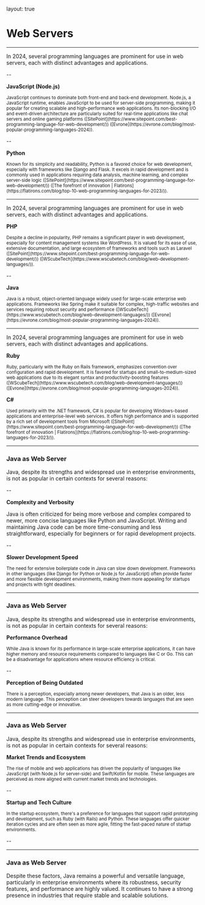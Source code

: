 layout: true

# Web Servers

---


In 2024, several programming languages are prominent for use in web servers, each with distinct advantages and applications.

--

**JavaScript (Node.js)**

<small>
JavaScript continues to dominate both front-end and back-end development. Node.js, a JavaScript runtime, enables JavaScript to be used for server-side programming, making it popular for creating scalable and high-performance web applications. Its non-blocking I/O and event-driven architecture are particularly suited for real-time applications like chat servers and online gaming platforms​ ([SitePoint](https://www.sitepoint.com/best-programming-language-for-web-development/))​​ ([Evrone](https://evrone.com/blog/most-popular-programming-languages-2024))​.
</small>

--

**Python**

<small>
Known for its simplicity and readability, Python is a favored choice for web development, especially with frameworks like Django and Flask. It excels in rapid development and is commonly used in applications requiring data analysis, machine learning, and complex server-side logic​ ([SitePoint](https://www.sitepoint.com/best-programming-language-for-web-development/))​​ ([The forefront of innovation | Flatirons](https://flatirons.com/blog/top-10-web-programming-languages-for-2023/))​.
</small>

---

In 2024, several programming languages are prominent for use in web servers, each with distinct advantages and applications.

**PHP**

<small>
Despite a decline in popularity, PHP remains a significant player in web development, especially for content management systems like WordPress. It is valued for its ease of use, extensive documentation, and large ecosystem of frameworks and tools such as Laravel​ ([SitePoint](https://www.sitepoint.com/best-programming-language-for-web-development/))​​ ([WScubeTech](https://www.wscubetech.com/blog/web-development-languages/))​.
</small>

--

**Java**

<small>
Java is a robust, object-oriented language widely used for large-scale enterprise web applications. Frameworks like Spring make it suitable for complex, high-traffic websites and services requiring robust security and performance​ ([WScubeTech](https://www.wscubetech.com/blog/web-development-languages/))​​ ([Evrone](https://evrone.com/blog/most-popular-programming-languages-2024))​.
</small>

---

In 2024, several programming languages are prominent for use in web servers, each with distinct advantages and applications.

**Ruby**

<small>
Ruby, particularly with the Ruby on Rails framework, emphasizes convention over configuration and rapid development. It is favored for startups and small-to-medium-sized web applications due to its elegant syntax and productivity-boosting features​ ([WScubeTech](https://www.wscubetech.com/blog/web-development-languages/))​​ ([Evrone](https://evrone.com/blog/most-popular-programming-languages-2024))​.
</small>

**C#**

<small>
Used primarily with the .NET framework, C# is popular for developing Windows-based applications and enterprise-level web services. It offers high performance and is supported by a rich set of development tools from Microsoft​ ([SitePoint](https://www.sitepoint.com/best-programming-language-for-web-development/))​​ ([The forefront of innovation | Flatirons](https://flatirons.com/blog/top-10-web-programming-languages-for-2023/))​.
</small>

---

### Java as Web Server

Java, despite its strengths and widespread use in enterprise environments, is not as popular in certain contexts for several reasons:

--

**Complexity and Verbosity**

Java is often criticized for being more verbose and complex compared to newer, more concise languages like Python and JavaScript. Writing and maintaining Java code can be more time-consuming and less straightforward, especially for beginners or for rapid development projects.

--

**Slower Development Speed**

<small>
The need for extensive boilerplate code in Java can slow down development. Frameworks in other languages (like Django for Python or Node.js for JavaScript) often provide faster and more flexible development environments, making them more appealing for startups and projects with tight deadlines.
</small>

---

### Java as Web Server

Java, despite its strengths and widespread use in enterprise environments, is not as popular in certain contexts for several reasons:

**Performance Overhead**

<small>
While Java is known for its performance in large-scale enterprise applications, it can have higher memory and resource requirements compared to languages like C or Go. This can be a disadvantage for applications where resource efficiency is critical.
</small>

--

**Perception of Being Outdated**

<small>
There is a perception, especially among newer developers, that Java is an older, less modern language. This perception can steer developers towards languages that are seen as more cutting-edge or innovative​​.
</small>

---

### Java as Web Server

Java, despite its strengths and widespread use in enterprise environments, is not as popular in certain contexts for several reasons:


**Market Trends and Ecosystem**

<small>
The rise of mobile and web applications has driven the popularity of languages like JavaScript (with Node.js for server-side) and Swift/Kotlin for mobile. These languages are perceived as more aligned with current market trends and technologies​.
</small>

--

**Startup and Tech Culture** 

<small>
In the startup ecosystem, there's a preference for languages that support rapid prototyping and development, such as Ruby (with Rails) and Python. These languages offer quicker iteration cycles and are often seen as more agile, fitting the fast-paced nature of startup environments.
</small>

--

---

### Java as Web Server

Despite these factors, Java remains a powerful and versatile language, particularly in enterprise environments where its robustness, security features, and performance are highly valued. It continues to have a strong presence in industries that require stable and scalable solutions.
